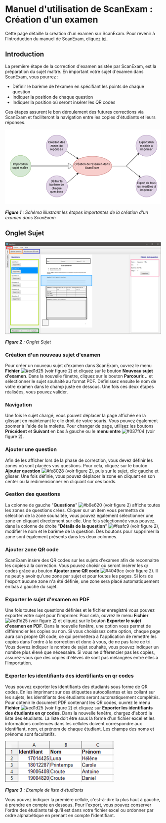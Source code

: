 # Manuel d'utilisation de ScanExam : Création d'un examen

Cette page détaille la création d'un examen sur ScanExam. Pour revenir à l'introduction du manuel de ScanExam, cliquez <a href="https://github.com/ScanExam/ScanExam/blob/dev/infos.readme.french/manuel_intro.md">ici</a>.

## Introduction

La première étape de la correction d'examen asistée par ScanExam, est la préparation du sujet maître. En important votre sujet d'examen dans ScanExam, vous pourrez :
- Définir le barème de l’examen en spécifiant les points de chaque question
- Indiquer la position de chaque question
- Indiquer la position où seront insérer les QR codes

Ces étapes assurent le bon déroulement des futures corrections via ScanExam et faciliteront la navigation entre les copies d'étudiants et leurs réponses.

<img src="https://raw.githubusercontent.com/ScanExam/ScanExam/master/infos.readme.french/creation_schema.png">

***Figure 1** : Schéma illustrant les étapes importantes de la création d'un examen dans ScanExam*

## Onglet Sujet

<img src="https://raw.githubusercontent.com/ScanExam/ScanExam/master/infos.readme.french/onglet_sujet.png">

***Figure 2** : Onglet Sujet*

### Création d'un nouveau sujet d'examen

Pour créer un nouveau sujet d'examen dans ScanExam, ouvrez le menu **Fichier** ![#ed1d25](https://via.placeholder.com/15/ed1d25/000000?text=+) (voir figure 2) et cliquez sur le bouton **Nouveau sujet d'examen**. Dans la nouvelle fênetre, cliquez sur le bouton **Parcourir...** et sélectionner le sujet souhaité au format PDF. Définissez ensuite le nom de votre examen dans le champ juste en dessous. Une fois ces deux étapes réalisées, vous pouvez valider.

### Navigation

Une fois le sujet chargé, vous pouvez déplacer la page affichée en la glissant en maintenant le clic droit de votre souris. Vous pouvez également zoomer à l'aide de la molette. Pour changer de page, utilisez les boutons **Précédent** et **Suivant** en bas à gauche ou le **menu entre** ![#037f04](https://via.placeholder.com/15/037f04/000000?text=+) (voir figure 2).

### Ajouter une question

Afin de les afficher lors de la phase de correction, vous devez définir les zones où sont placées vos questions. Pour cela, cliquez sur le bouton **Ajouter question** ![#fe8028](https://via.placeholder.com/15/fe8028/000000?text=+) (voir figure 2), puis sur le sujet, clic gauche et glisser. Une fois définie, vous pouvez déplacer la zone en cliquant en son center ou la redimensionner en cliquant sur ces bords.

### Gestion des questions

La colonne de gauche "**Questions**" ![#b6e620](https://via.placeholder.com/15/b6e620/000000?text=+) (voir figure 2) affiche toutes les zones de questions crées. Cliquer sur un item vous permettra de sélection de la zone souhaitée, vous pouvez également sélectionner une zone en cliquant directement sur elle. Une fois sélectionnée vous pouvez, dans la colonne de droite "**Détails de la question**" ![#feafc9](https://via.placeholder.com/15/feafc9/000000?text=+) (voir figure 2), modifier le nom et le barème de la question. Des boutons pour supprimer la zone sont également présents dans les deux colonnes.

### Ajouter zone QR code

ScanExam insère des QR codes sur les sujets d'examen afin de reconnaitre les copies à la correction. Vous pouvez choisir où seront insérer les qr codes grâce au bouton **Ajouter zone QR code** ![#4049cc](https://via.placeholder.com/15/4049cc/000000?text=+) (voir figure 2). Il ne peut y avoir qu'une zone par sujet et pour toutes les pages. Si lors de l'export aucune zone n'a été définie, une zone sera placé automatiquement en bas à gauche du sujet.

### Exporter le sujet d'examen en PDF

Une fois toutes les questions définies et le fichier enregistré vous pouvez exporter votre sujet pour l'imprimer. Pour cela, ouvrez le menu **Fichier** ![#ed1d25](https://via.placeholder.com/15/ed1d25/000000?text=+) (voir figure 2) et cliquez sur le bouton **Exporter le sujet d'examen en PDF**. Dans la nouvelle fenêtre, une option vous permet de différencier les copies ou non. Si vous choisissez cette option, chaque page aura son propre QR code, ce qui permettera à l'application de remettre les copies dans l'ordre à la correction et donc à vous, de ne pas faire ce tri. Vous devrez indiquer le nombre de sujet souhaité, vous pouvez indiquer un nombre plus élevé que nécessaire. Si vous ne différencier pas les copies, assurez-vous que des copies d'élèves de sont pas mélangées entre elles à l'importation.

### Exporter les identifiants des identifiants en qr codes

Vous pouvez exporter les identifiants des étudiants sous forme de QR codes. En les imprimant sur des étiquettes autocollantes et les collant sur les sujets, les identifiants des étudiants seront automatiquement complétés. Pour obtenir le document PDF contenant les QR codes, ouvrez le menu **Fichier** ![#ed1d25](https://via.placeholder.com/15/ed1d25/000000?text=+) (voir figure 2) et cliquez sur **Exporter les identifiants des étudiants en qr codes**. Dans la nouvelle fenêtre, chargez d'abord la liste des étudiants. La liste doit être sous la forme d'un fichier excel et les informations contenues dans les cellules doivent correspondre aux identifiant, nom, et prénom de chaque étudiant. Les champs des noms et prénoms sont facultatifs.

<img src="https://raw.githubusercontent.com/ScanExam/ScanExam/master/infos.readme.french/liste-etudiants-exemple1.png">

***Figure 3** : Exemple de liste d'étudiants*

Vous pouvez indiquer la première cellule, c'est-à-dire la plus haut à gauche, à prendre en compte en dessous. Pour l'export, vous pouvez conserver l'ordre des étudiants tel qu'il est dans votre fichier excel ou ordonner par ordre alphabétique en prenant en compte l'identifiant.
